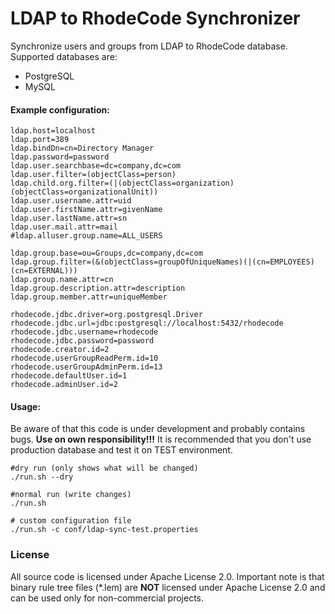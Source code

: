# LDAP to RhodeCode Synchronizer

Synchronize users and groups from LDAP to RhodeCode database. Supported databases are:
*    PostgreSQL
*    MySQL

#### Example configuration:

    ldap.host=localhost
    ldap.port=389
    ldap.bindDn=cn=Directory Manager
    ldap.password=password
    ldap.user.searchbase=dc=company,dc=com
    ldap.user.filter=(objectClass=person)
    ldap.child.org.filter=(|(objectClass=organization)(objectClass=organizationalUnit))
    ldap.user.username.attr=uid
    ldap.user.firstName.attr=givenName
    ldap.user.lastName.attr=sn
    ldap.user.mail.attr=mail
    #ldap.alluser.group.name=ALL_USERS

    ldap.group.base=ou=Groups,dc=company,dc=com
    ldap.group.filter=(&(objectClass=groupOfUniqueNames)(|(cn=EMPLOYEES)(cn=EXTERNAL)))
    ldap.group.name.attr=cn
    ldap.group.description.attr=description
    ldap.group.member.attr=uniqueMember

    rhodecode.jdbc.driver=org.postgresql.Driver
    rhodecode.jdbc.url=jdbc:postgresql://localhost:5432/rhodecode
    rhodecode.jdbc.username=rhodecode
    rhodecode.jdbc.password=password
    rhodecode.creator.id=2
    rhodecode.userGroupReadPerm.id=10
    rhodecode.userGroupAdminPerm.id=13
    rhodecode.defaultUser.id=1
    rhodecode.adminUser.id=2


#### Usage:
Be aware of that this code is under development and probably contains bugs. **Use on own responsibility!!!**
It is recommended that you don't use production database and test it on TEST environment.

    #dry run (only shows what will be changed)
    ./run.sh --dry

    #normal run (write changes)
    ./run.sh

    # custom configuration file
    ./run.sh -c conf/ldap-sync-test.properties

### License

All source code is licensed under Apache License 2.0. Important note is that binary rule tree files (*.lem) are **NOT** licensed under Apache License 2.0 and can be used only for non-commercial projects.
